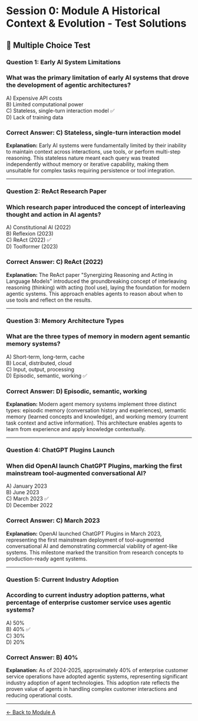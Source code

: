 # Session 0: Module A Historical Context & Evolution - Test Solutions

## 📝 Multiple Choice Test

### Question 1: Early AI System Limitations

### What was the primary limitation of early AI systems that drove the development of agentic architectures?
A) Expensive API costs  
B) Limited computational power  
C) Stateless, single-turn interaction model ✅  
D) Lack of training data  
### Correct Answer: C) Stateless, single-turn interaction model

**Explanation:** Early AI systems were fundamentally limited by their inability to maintain context across interactions, use tools, or perform multi-step reasoning. This stateless nature meant each query was treated independently without memory or iterative capability, making them unsuitable for complex tasks requiring persistence or tool integration.

---

### Question 2: ReAct Research Paper

### Which research paper introduced the concept of interleaving thought and action in AI agents?
A) Constitutional AI (2022)  
B) Reflexion (2023)  
C) ReAct (2022) ✅  
D) Toolformer (2023)  
### Correct Answer: C) ReAct (2022)

**Explanation:** The ReAct paper "Synergizing Reasoning and Acting in Language Models" introduced the groundbreaking concept of interleaving reasoning (thinking) with acting (tool use), laying the foundation for modern agentic systems. This approach enables agents to reason about when to use tools and reflect on the results.

---

### Question 3: Memory Architecture Types

### What are the three types of memory in modern agent semantic memory systems?
A) Short-term, long-term, cache  
B) Local, distributed, cloud  
C) Input, output, processing  
D) Episodic, semantic, working ✅  
### Correct Answer: D) Episodic, semantic, working

**Explanation:** Modern agent memory systems implement three distinct types: episodic memory (conversation history and experiences), semantic memory (learned concepts and knowledge), and working memory (current task context and active information). This architecture enables agents to learn from experience and apply knowledge contextually.

---

### Question 4: ChatGPT Plugins Launch

### When did OpenAI launch ChatGPT Plugins, marking the first mainstream tool-augmented conversational AI?
A) January 2023  
B) June 2023  
C) March 2023 ✅  
D) December 2022  
### Correct Answer: C) March 2023

**Explanation:** OpenAI launched ChatGPT Plugins in March 2023, representing the first mainstream deployment of tool-augmented conversational AI and demonstrating commercial viability of agent-like systems. This milestone marked the transition from research concepts to production-ready agent systems.

---

### Question 5: Current Industry Adoption

### According to current industry adoption patterns, what percentage of enterprise customer service uses agentic systems?
A) 50%  
B) 40% ✅  
C) 30%  
D) 20%  
### Correct Answer: B) 40%

**Explanation:** As of 2024-2025, approximately 40% of enterprise customer service operations have adopted agentic systems, representing significant industry adoption of agent technologies. This adoption rate reflects the proven value of agents in handling complex customer interactions and reducing operational costs.

---

[← Back to Module A](Session0_ModuleA_Historical_Context_Evolution.md)